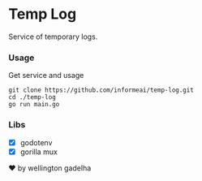 # Temp Log

Service of temporary logs.

### Usage
Get service and usage
```
git clone https://github.com/informeai/temp-log.git
cd ./temp-log
go run main.go
```

### Libs
- [x] godotenv
- [x] gorilla mux

:heart: by wellington gadelha